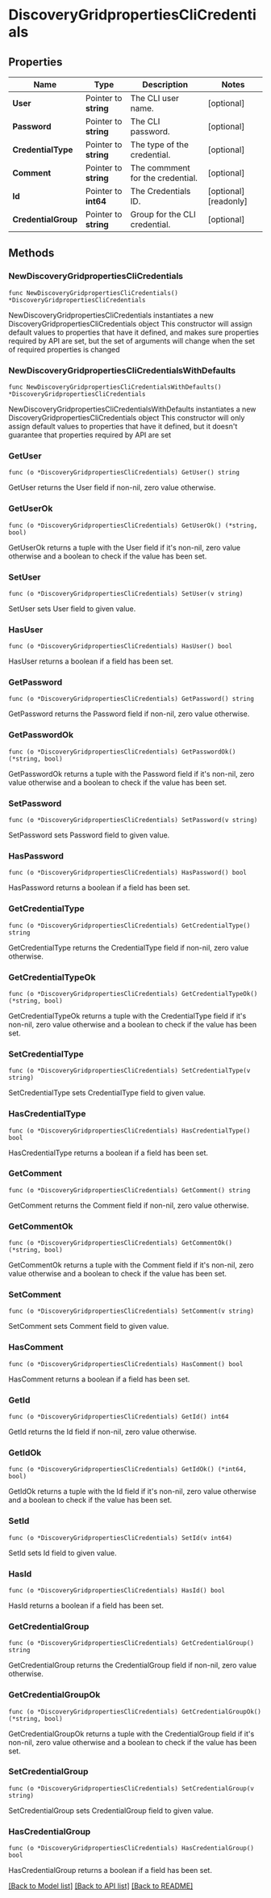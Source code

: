 # DiscoveryGridpropertiesCliCredentials

## Properties

Name | Type | Description | Notes
------------ | ------------- | ------------- | -------------
**User** | Pointer to **string** | The CLI user name. | [optional] 
**Password** | Pointer to **string** | The CLI password. | [optional] 
**CredentialType** | Pointer to **string** | The type of the credential. | [optional] 
**Comment** | Pointer to **string** | The commment for the credential. | [optional] 
**Id** | Pointer to **int64** | The Credentials ID. | [optional] [readonly] 
**CredentialGroup** | Pointer to **string** | Group for the CLI credential. | [optional] 

## Methods

### NewDiscoveryGridpropertiesCliCredentials

`func NewDiscoveryGridpropertiesCliCredentials() *DiscoveryGridpropertiesCliCredentials`

NewDiscoveryGridpropertiesCliCredentials instantiates a new DiscoveryGridpropertiesCliCredentials object
This constructor will assign default values to properties that have it defined,
and makes sure properties required by API are set, but the set of arguments
will change when the set of required properties is changed

### NewDiscoveryGridpropertiesCliCredentialsWithDefaults

`func NewDiscoveryGridpropertiesCliCredentialsWithDefaults() *DiscoveryGridpropertiesCliCredentials`

NewDiscoveryGridpropertiesCliCredentialsWithDefaults instantiates a new DiscoveryGridpropertiesCliCredentials object
This constructor will only assign default values to properties that have it defined,
but it doesn't guarantee that properties required by API are set

### GetUser

`func (o *DiscoveryGridpropertiesCliCredentials) GetUser() string`

GetUser returns the User field if non-nil, zero value otherwise.

### GetUserOk

`func (o *DiscoveryGridpropertiesCliCredentials) GetUserOk() (*string, bool)`

GetUserOk returns a tuple with the User field if it's non-nil, zero value otherwise
and a boolean to check if the value has been set.

### SetUser

`func (o *DiscoveryGridpropertiesCliCredentials) SetUser(v string)`

SetUser sets User field to given value.

### HasUser

`func (o *DiscoveryGridpropertiesCliCredentials) HasUser() bool`

HasUser returns a boolean if a field has been set.

### GetPassword

`func (o *DiscoveryGridpropertiesCliCredentials) GetPassword() string`

GetPassword returns the Password field if non-nil, zero value otherwise.

### GetPasswordOk

`func (o *DiscoveryGridpropertiesCliCredentials) GetPasswordOk() (*string, bool)`

GetPasswordOk returns a tuple with the Password field if it's non-nil, zero value otherwise
and a boolean to check if the value has been set.

### SetPassword

`func (o *DiscoveryGridpropertiesCliCredentials) SetPassword(v string)`

SetPassword sets Password field to given value.

### HasPassword

`func (o *DiscoveryGridpropertiesCliCredentials) HasPassword() bool`

HasPassword returns a boolean if a field has been set.

### GetCredentialType

`func (o *DiscoveryGridpropertiesCliCredentials) GetCredentialType() string`

GetCredentialType returns the CredentialType field if non-nil, zero value otherwise.

### GetCredentialTypeOk

`func (o *DiscoveryGridpropertiesCliCredentials) GetCredentialTypeOk() (*string, bool)`

GetCredentialTypeOk returns a tuple with the CredentialType field if it's non-nil, zero value otherwise
and a boolean to check if the value has been set.

### SetCredentialType

`func (o *DiscoveryGridpropertiesCliCredentials) SetCredentialType(v string)`

SetCredentialType sets CredentialType field to given value.

### HasCredentialType

`func (o *DiscoveryGridpropertiesCliCredentials) HasCredentialType() bool`

HasCredentialType returns a boolean if a field has been set.

### GetComment

`func (o *DiscoveryGridpropertiesCliCredentials) GetComment() string`

GetComment returns the Comment field if non-nil, zero value otherwise.

### GetCommentOk

`func (o *DiscoveryGridpropertiesCliCredentials) GetCommentOk() (*string, bool)`

GetCommentOk returns a tuple with the Comment field if it's non-nil, zero value otherwise
and a boolean to check if the value has been set.

### SetComment

`func (o *DiscoveryGridpropertiesCliCredentials) SetComment(v string)`

SetComment sets Comment field to given value.

### HasComment

`func (o *DiscoveryGridpropertiesCliCredentials) HasComment() bool`

HasComment returns a boolean if a field has been set.

### GetId

`func (o *DiscoveryGridpropertiesCliCredentials) GetId() int64`

GetId returns the Id field if non-nil, zero value otherwise.

### GetIdOk

`func (o *DiscoveryGridpropertiesCliCredentials) GetIdOk() (*int64, bool)`

GetIdOk returns a tuple with the Id field if it's non-nil, zero value otherwise
and a boolean to check if the value has been set.

### SetId

`func (o *DiscoveryGridpropertiesCliCredentials) SetId(v int64)`

SetId sets Id field to given value.

### HasId

`func (o *DiscoveryGridpropertiesCliCredentials) HasId() bool`

HasId returns a boolean if a field has been set.

### GetCredentialGroup

`func (o *DiscoveryGridpropertiesCliCredentials) GetCredentialGroup() string`

GetCredentialGroup returns the CredentialGroup field if non-nil, zero value otherwise.

### GetCredentialGroupOk

`func (o *DiscoveryGridpropertiesCliCredentials) GetCredentialGroupOk() (*string, bool)`

GetCredentialGroupOk returns a tuple with the CredentialGroup field if it's non-nil, zero value otherwise
and a boolean to check if the value has been set.

### SetCredentialGroup

`func (o *DiscoveryGridpropertiesCliCredentials) SetCredentialGroup(v string)`

SetCredentialGroup sets CredentialGroup field to given value.

### HasCredentialGroup

`func (o *DiscoveryGridpropertiesCliCredentials) HasCredentialGroup() bool`

HasCredentialGroup returns a boolean if a field has been set.


[[Back to Model list]](../README.md#documentation-for-models) [[Back to API list]](../README.md#documentation-for-api-endpoints) [[Back to README]](../README.md)


